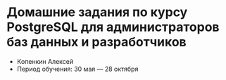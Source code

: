 # Домашние задания по курсу  PostgreSQL для администраторов баз данных и разработчиков
- Копенкин Алексей
- Период обучения: 30 мая — 28 октября

